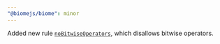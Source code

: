 ```yaml
---
"@biomejs/biome": minor
---
```


Added new rule [`noBitwiseOperators`](https://biomejs.dev/linter/rules/no-bitwise-operators/), which disallows bitwise operators.

